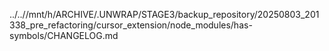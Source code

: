 ../..//mnt/h/ARCHIVE/.UNWRAP/STAGE3/backup_repository/20250803_201338_pre_refactoring/cursor_extension/node_modules/has-symbols/CHANGELOG.md